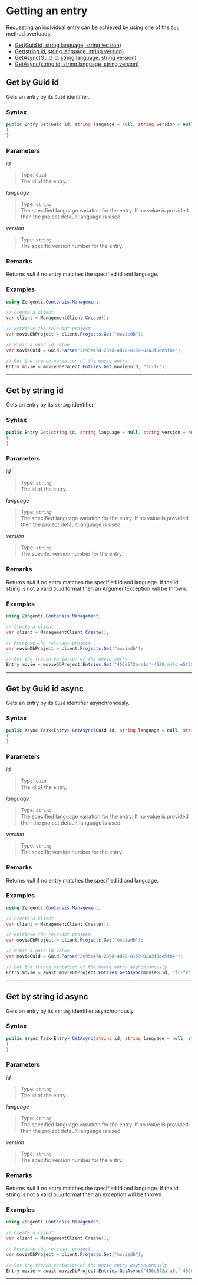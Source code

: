 # Getting an entry

Requesting an individual [entry](/model/entry.md) can be achieved by using one of the `Get` method overloads.

- [Get(Guid id, string language, string version)](#get-by-guid-id)
- [Get(string id, string language, string version)](#get-by-string-id)
- [GetAsync(Guid id, string language, string version)](#get-by-guid-id-async)
- [GetAsync(string id, string language, string version)](#get-by-string-id-async)

## Get by Guid id

Gets an entry by its `Guid` identifier.

### Syntax

```cs
public Entry Get(Guid id, string language = null, string version = null)
{
}
```

### Parameters

*id*
> Type: `Guid`  
> The id of the entry.

*language*
> Type: `string`  
> The specified language variation for the entry. If no value is provided then the project default language is used.

*version*
> Type: `string`  
> The specific version number for the entry.

### Remarks

Returns *null* if no entry matches the specified id and language.

### Examples

```cs
using Zengenti.Contensis.Management;

// Create a client
var client = ManagementClient.Create();

// Retrieve the relevant project
var movieDbProject = client.Projects.Get("moviedb");

// Mimic a guid id value
var movieGuid = Guid.Parse("2c95e478-289d-4d28-8159-02a3f8de5fb4");

// Get the french variation of the movie entry
Entry movie = movieDbProject.Entries.Get(movieGuid, "fr-fr");
```

---


## Get by string id

Gets an entry by its `string` identifier.

### Syntax

```cs
public Entry Get(string id, string language = null, string version = null)
{
}
```

### Parameters

*id*
> Type: `string`  
> The id of the entry.

*language*
> Type: `string`  
> The specified language variation for the entry. If no value is provided then the project default language is used.

*version*
> Type: `string`  
> The specific version number for the entry.

### Remarks

Returns *null* if no entry matches the specified id and language. If the id string is not a valid `Guid` format then an ArgumentException will be thrown.

### Examples

```cs
using Zengenti.Contensis.Management;

// Create a client
var client = ManagementClient.Create();

// Retrieve the relevant project
var movieDbProject = client.Projects.Get("moviedb");

// Get the french variation of the movie entry
Entry movie = movieDbProject.Entries.Get("456e5f2a-a1cf-4520-a46c-e5f22ed299e8", "fr-fr");
```

---




## Get by Guid id async

Gets an entry by its `Guid` identifier asynchronously.

### Syntax

```cs
public async Task<Entry> GetAsync(Guid id, string language = null, string version = null)
{
}
```

### Parameters

*id*
> Type: `Guid`  
> The id of the entry.

*language*
> Type: `string`  
> The specified language variation for the entry. If no value is provided then the project default language is used.

*version*
> Type: `string`  
> The specific version number for the entry.

### Remarks

Returns *null* if no entry matches the specified id and language.

### Examples

```cs
using Zengenti.Contensis.Management;

// Create a client
var client = ManagementClient.Create();

// Retrieve the relevant project
var movieDbProject = client.Projects.Get("moviedb");

// Mimic a guid id value
var movieGuid = Guid.Parse("2c95e478-289d-4d28-8159-02a3f8de5fb4");

// Get the french variation of the movie entry asynchronously
Entry movie = await movieDbProject.Entries.GetAsync(movieGuid, "fr-fr");
```
---



## Get by string id async

Gets an entry by its `string` identifier asynchronously.

### Syntax

```cs
public async Task<Entry> GetAsync(string id, string language = null, string version = null)
{
}
```

### Parameters

*id*
> Type: `string`  
> The id of the entry.

*language*
> Type: `string`  
> The specified language variation for the entry. If no value is provided then the project default language is used.

*version*
> Type: `string`  
> The specific version number for the entry.

### Remarks

Returns *null* if no entry matches the specified id and language. If the id string is not a valid `Guid` format then an exception will be thrown.

### Examples

```cs
using Zengenti.Contensis.Management;

// Create a client
var client = ManagementClient.Create();

// Retrieve the relevant project
var movieDbProject = client.Projects.Get("moviedb");

// Get the french variation of the movie entry asynchronously
Entry movie = await movieDbProject.Entries.GetAsync("456e5f2a-a1cf-4520-a46c-e5f22ed299e8", "fr-fr");
```
---
